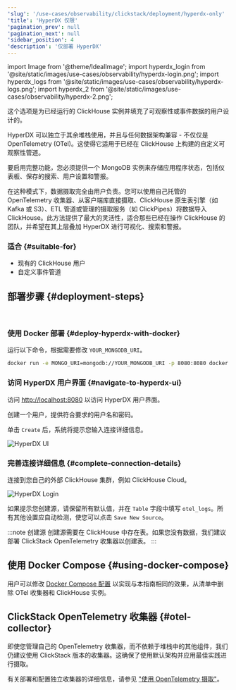 ```yaml
---
'slug': '/use-cases/observability/clickstack/deployment/hyperdx-only'
'title': 'HyperDX 仅限'
'pagination_prev': null
'pagination_next': null
'sidebar_position': 4
'description': '仅部署 HyperDX'
---
```


import Image from '@theme/IdealImage';
import hyperdx_login from '@site/static/images/use-cases/observability/hyperdx-login.png';
import hyperdx_logs from '@site/static/images/use-cases/observability/hyperdx-logs.png';
import hyperdx_2 from '@site/static/images/use-cases/observability/hyperdx-2.png';

这个选项是为已经运行的 ClickHouse 实例并填充了可观察性或事件数据的用户设计的。

HyperDX 可以独立于其余堆栈使用，并且与任何数据架构兼容 - 不仅仅是 OpenTelemetry (OTel)。这使得它适用于已经在 ClickHouse 上构建的自定义可观察性管道。

要启用完整功能，您必须提供一个 MongoDB 实例来存储应用程序状态，包括仪表板、保存的搜索、用户设置和警报。

在这种模式下，数据摄取完全由用户负责。您可以使用自己托管的 OpenTelemetry 收集器、从客户端库直接摄取、ClickHouse 原生表引擎（如 Kafka 或 S3）、ETL 管道或管理的摄取服务（如 ClickPipes）将数据导入 ClickHouse。此方法提供了最大的灵活性，适合那些已经在操作 ClickHouse 的团队，并希望在其上层叠加 HyperDX 进行可视化、搜索和警报。

### 适合 {#suitable-for}

- 现有的 ClickHouse 用户
- 自定义事件管道

## 部署步骤 {#deployment-steps}
<br/>

<VerticalStepper headerLevel="h3">

### 使用 Docker 部署 {#deploy-hyperdx-with-docker}

运行以下命令，根据需要修改 `YOUR_MONGODB_URI`。

```bash
docker run -e MONGO_URI=mongodb://YOUR_MONGODB_URI -p 8080:8080 docker.hyperdx.io/hyperdx/hyperdx
```

### 访问 HyperDX 用户界面 {#navigate-to-hyperdx-ui}

访问 [http://localhost:8080](http://localhost:8080) 以访问 HyperDX 用户界面。

创建一个用户，提供符合要求的用户名和密码。

单击 `Create` 后，系统将提示您输入连接详细信息。

<Image img={hyperdx_login} alt="HyperDX UI" size="lg"/>

### 完善连接详细信息 {#complete-connection-details}

连接到您自己的外部 ClickHouse 集群，例如 ClickHouse Cloud。

<Image img={hyperdx_2} alt="HyperDX Login" size="md"/>

如果提示您创建源，请保留所有默认值，并在 `Table` 字段中填写 `otel_logs`。所有其他设置应自动检测，使您可以点击 `Save New Source`。

:::note 创建源
创建源需要在 ClickHouse 中存在表。如果您没有数据，我们建议部署 ClickStack OpenTelemetry 收集器以创建表。
:::

</VerticalStepper>

## 使用 Docker Compose {#using-docker-compose}

用户可以修改 [Docker Compose 配置](/use-cases/observability/clickstack/deployment/docker-compose) 以实现与本指南相同的效果，从清单中删除 OTel 收集器和 ClickHouse 实例。

## ClickStack OpenTelemetry 收集器 {#otel-collector}

即使您管理自己的 OpenTelemetry 收集器，而不依赖于堆栈中的其他组件，我们仍建议使用 ClickStack 版本的收集器。这确保了使用默认架构并应用最佳实践进行摄取。

有关部署和配置独立收集器的详细信息，请参见 ["使用 OpenTelemetry 摄取"](/use-cases/observability/clickstack/ingesting-data/otel-collector#modifying-otel-collector-configuration)。
